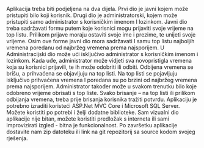 Aplikacija treba biti podjeljena na dva dijela. Prvi dio je javni kojem može pristupiti bilo koji korisnik. Drugi dio je administratorski, kojem može pristupiti samo administrator s korisničkim imenom I lozinkom. Javni dio treba sadržavati formu putem koje korisnici mogu prijaviti svoje vrijeme na top listu. Prilikom prijave moraju ostaviti svoje ime i prezime, te unijeti svoje vrijeme. Osim ove forme javni dio mora sadržavati I samu top listu najboljih vremena poredanu od najbržeg vremena prema najsporijem.
U Administracijski dio može ući isključivo administrator s korisničkim imenom i lozinkom. Kada uđe, administrator može vidjeti sva novopristigla vremena koja su korisnici prijavili, te ih može odobriti ili odbiti. Odbijena vremena se brišu, a prihvaćena se objavljuju na top listi. Na top listi se pojavljuju isključivo prihvaćena vremena I poredana su po brzini od najbržeg vremena prema najsporijem. Administrator također može u svakom trenutku bilo koje odobreno vrijeme obrisati s top liste. Svako brisanje – na top listi ili prilikom odbijanja vremena, treba prije brisanja korisnika tražiti potvrdu.
Aplikaciju je potrebno izraditi koristeći ASP.Net MVC Core i Microsoft SQL Server. Možete koristiti po potrebi i želji dodatne biblioteke. Sam vizualni dio aplikacije nije bitan, možete koristiti predložak s interneta ili sami improvizirati izgled - bitna je funkcionalnost. Po završetku aplikacije dostavite nam zip datoteku ili link na git repozitorij sa source kodom svojeg rješenja.
